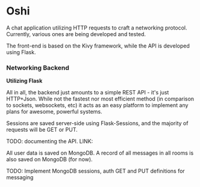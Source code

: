 # Oshi
A chat application utilizing HTTP requests to craft a networking protocol.
Currently, various ones are being developed and tested.

The front-end is based on the Kivy framework, while the API is developed using Flask.

### Networking Backend
**Utilizing Flask**

All in all, the backend just amounts to a simple REST API - it's just HTTP+Json.
While not the fastest nor most efficient method (in comparison to sockets, websockets, etc) it acts as an easy platform
to implement any plans for awesome, powerful systems.

Sessions are saved server-side using Flask-Sessions, and the majority of requests will be GET or PUT.

TODO: documenting the API. LINK:

All user data is saved on MongoDB. A record of all messages in all rooms is also saved on MongoDB (for now).

TODO: Implement MongoDB
sessions, auth
GET and PUT definitions for messaging

